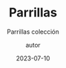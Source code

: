---
layout: _blogs/_parrillas2.njk
permalink: /parrillas2/

title: Parrillas
subtitle: Parrillas colección
image: /assets/static/images/7.jpg
author: autor
date: 2023-07-10
tags: ["page"]
imageAlt: Contacta
descripcion: parrillas
---
